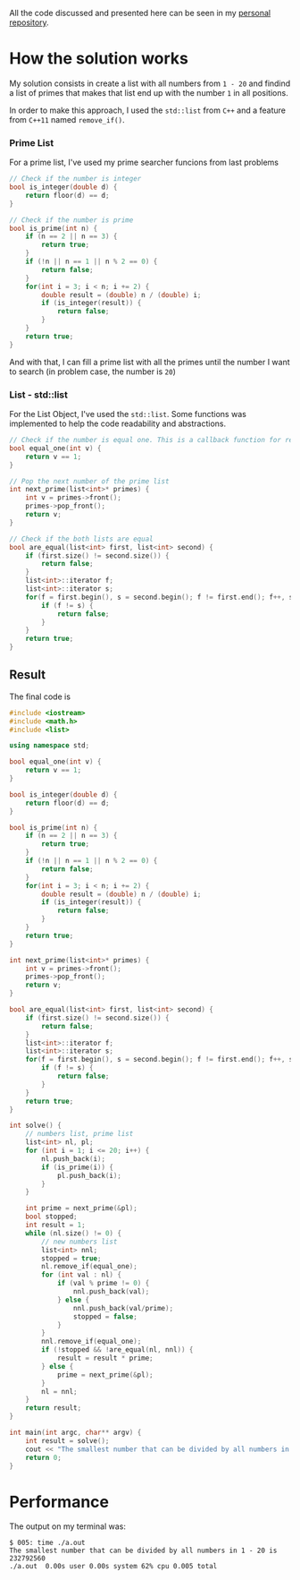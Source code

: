 All the code discussed and presented here can be seen in my [personal repository](https://github.com/caian-gums/project-euler/).

# How the solution works

My solution consists in create a list with all numbers from `1 - 20` and findind a list of primes that makes that list end up with the number `1` in all positions.

In order to make this approach, I used the `std::list` from `C++` and a feature from `C++11` named `remove_if()`.

### Prime List

For a prime list, I've used my prime searcher funcions from last problems

```cpp
// Check if the number is integer
bool is_integer(double d) {
    return floor(d) == d;
}

// Check if the number is prime
bool is_prime(int n) {
    if (n == 2 || n == 3) {
        return true;
    }
    if (!n || n == 1 || n % 2 == 0) {
        return false;
    }
    for(int i = 3; i < n; i += 2) {
        double result = (double) n / (double) i;
        if (is_integer(result)) {
            return false;
        }
    }
    return true;
}
```

And with that, I can fill a prime list with all the primes until the number I want to search (in problem case, the number is `20`)

### List - std::list

For the List Object, I've used the `std::list`. Some functions was implemented to help the code readability and abstractions.

```cpp
// Check if the number is equal one. This is a callback function for remove_if()
bool equal_one(int v) {
    return v == 1;
}

// Pop the next number of the prime list
int next_prime(list<int>* primes) {
    int v = primes->front();
    primes->pop_front();
    return v;
}

// Check if the both lists are equal
bool are_equal(list<int> first, list<int> second) {
    if (first.size() != second.size()) {
        return false;
    }
    list<int>::iterator f;
    list<int>::iterator s;
    for(f = first.begin(), s = second.begin(); f != first.end(); f++, s++) {
        if (f != s) {
            return false;
        }
    }
    return true;
}
```

## Result

The final code is

```cpp
#include <iostream>
#include <math.h>
#include <list>

using namespace std;

bool equal_one(int v) {
    return v == 1;
}

bool is_integer(double d) {
    return floor(d) == d;
}

bool is_prime(int n) {
    if (n == 2 || n == 3) {
        return true;
    }
    if (!n || n == 1 || n % 2 == 0) {
        return false;
    }
    for(int i = 3; i < n; i += 2) {
        double result = (double) n / (double) i;
        if (is_integer(result)) {
            return false;
        }
    }
    return true;
}

int next_prime(list<int>* primes) {
    int v = primes->front();
    primes->pop_front();
    return v;
}

bool are_equal(list<int> first, list<int> second) {
    if (first.size() != second.size()) {
        return false;
    }
    list<int>::iterator f;
    list<int>::iterator s;
    for(f = first.begin(), s = second.begin(); f != first.end(); f++, s++) {
        if (f != s) {
            return false;
        }
    }
    return true;
}

int solve() {
    // numbers list, prime list
    list<int> nl, pl;
    for (int i = 1; i <= 20; i++) {
        nl.push_back(i);
        if (is_prime(i)) {
            pl.push_back(i);
        }
    }

    int prime = next_prime(&pl);
    bool stopped;
    int result = 1;
    while (nl.size() != 0) {
        // new numbers list
        list<int> nnl;
        stopped = true;
        nl.remove_if(equal_one);
        for (int val : nl) {
            if (val % prime != 0) {
                nnl.push_back(val);
            } else {
                nnl.push_back(val/prime);
                stopped = false;
            }
        }
        nnl.remove_if(equal_one);
        if (!stopped && !are_equal(nl, nnl)) {
            result = result * prime;
        } else {
            prime = next_prime(&pl);
        }
        nl = nnl;
    }
    return result;
}

int main(int argc, char** argv) {
    int result = solve();
    cout << "The smallest number that can be divided by all numbers in 1 - 20 is " << result << endl;
    return 0;
}
```

# Performance

The output on my terminal was:
```
$ 005: time ./a.out
The smallest number that can be divided by all numbers in 1 - 20 is 232792560
./a.out  0.00s user 0.00s system 62% cpu 0.005 total
```
